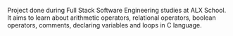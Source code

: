 Project done during Full Stack Software Engineering studies at ALX School. It aims to learn about arithmetic operators, relational operators, boolean operators, comments, declaring variables and loops in C language.

